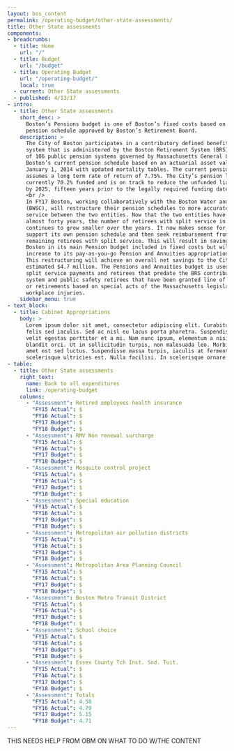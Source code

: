 ```yaml
---
layout: bos_content
permalink: /operating-budget/other-state-assessments/
title: Other State assessments
components:
- breadcrumbs:
  - title: Home
    url: "/"
  - title: Budget
    url: "/budget"
  - title: Operating Budget
    url: "/operating-budget/"
    local: true
  - current: Other State assessments
  - published: 4/13/17
- intro:
  - title: Other State assessments
    short_desc: >
      Boston’s Pensions budget is one of Boston’s fixed costs based on the current 
      pension schedule approved by Boston’s Retirement Board.
    description: >
      The City of Boston participates in a contributory defined benefit retirement 
      system that is administered by the Boston Retirement System (BRS). BRS is one 
      of 106 public pension systems governed by Massachusetts General Law Chapter 32. 
      Boston’s current pension schedule based on an actuarial asset valuation as of 
      January 1, 2014 with updated mortality tables. The current pension schedule 
      assumes a long term rate of return of 7.75%. The City’s pension liability is 
      currently 70.2% funded and is on track to reduce the unfunded liability to zero 
      by 2025, fifteen years prior to the legally required funding date of 2040.
      <br />
      In FY17 Boston, working collaboratively with the Boston Water and Sewer Commission 
      (BWSC), will restructure their pension schedules to more accurately reflect split 
      service between the two entities. Now that the two entities have been separated for 
      almost forty years, the number of retirees with split service in both entities 
      continues to grow smaller over the years. It now makes sense for BWSC to directly 
      support its own pension schedule and then seek reimbursement from Boston for the 
      remaining retirees with split service. This will result in savings for the City of 
      Boston in its main Pension budget included in fixed costs but will require an 
      increase to its pay-as-you-go Pension and Annuities appropriation of $1.2 million. 
      This restructuring will achieve an overall net savings to the City of Boston an 
      estimated $4.7 million. The Pensions and Annuities budget is used to fund retiree 
      split service payments and retirees that predate the BRS contributory retirement 
      system and public safety retirees that have been granted line of duty death benefits 
      or retirements based on special acts of the Massachusetts legislature due to extreme 
      workplace injuries.
    sidebar_menu: true
- text_block:
  - title: Cabinet Appropriations
    body: >
      Lorem ipsum dolor sit amet, consectetur adipiscing elit. Curabitur suscipit id
      felis sed iaculis. Sed ac nisl eu lacus porta pharetra. Suspendisse a tortor vel
      velit egestas porttitor et a mi. Nam nunc ipsum, elementum a nisi nec, scelerisque
      blandit orci. Ut in sollicitudin turpis, non malesuada leo. Morbi vehicula sit
      amet est sed luctus. Suspendisse massa turpis, iaculis at fermentum placerat,
      scelerisque ultricies est. Nulla facilisi. In scelerisque ornare tincidunt.
- table:
  - title: Other State assessments
    right_text:
      name: Back to all expenditures
      link: /operating-budget
    columns:
      - "Assessment": Retired employees health insurance
        "FY15 Actual": $
        "FY16 Actual": $
        "FY17 Budget": $
        "FY18 Budget": $
      - "Assessment": RMV Non renewal surcharge
        "FY15 Actual": $
        "FY16 Actual": $
        "FY17 Budget": $
        "FY18 Budget": $
      - "Assessment": Mosquito control project
        "FY15 Actual": $
        "FY16 Actual": $
        "FY17 Budget": $
        "FY18 Budget": $
      - "Assessment": Special education
        "FY15 Actual": $
        "FY16 Actual": $
        "FY17 Budget": $
        "FY18 Budget": $
      - "Assessment": Metropolitan air pollution districts
        "FY15 Actual": $
        "FY16 Actual": $
        "FY17 Budget": $
        "FY18 Budget": $
      - "Assessment": Metropolitan Area Planning Council
        "FY15 Actual": $
        "FY16 Actual": $
        "FY17 Budget": $
        "FY18 Budget": $
      - "Assessment": Boston Metro Transit District
        "FY15 Actual": $
        "FY16 Actual": $
        "FY17 Budget": $
        "FY18 Budget": $
      - "Assessment": School choice
        "FY15 Actual": $
        "FY16 Actual": $
        "FY17 Budget": $
        "FY18 Budget": $
      - "Assessment": Essex County Tch Inst. Snd. Tuit.
        "FY15 Actual": $
        "FY16 Actual": $
        "FY17 Budget": $
        "FY18 Budget": $
      - "Assessment": Totals
        "FY15 Actual": 4.58
        "FY16 Actual": 4.79
        "FY17 Budget": 5.15
        "FY18 Budget": 4.71
---
```

THIS NEEDS HELP FROM OBM ON WHAT TO DO W/THE CONTENT

